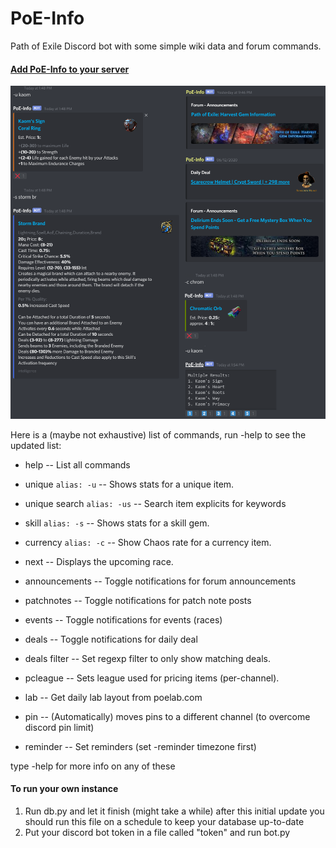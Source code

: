 # PoE-Info
Path of Exile Discord bot with some simple wiki data and forum commands.

#### [Add PoE-Info to your server](https://discordapp.com/oauth2/authorize?client_id=313788924151726082&scope=bot&permissions=0)

![Example Image](https://raw.githubusercontent.com/NeverDecaf/PoE-Info/master/sample.PNG)

Here is a (maybe not exhaustive) list of commands, run -help to see the updated list:
- help -- List all commands
- unique `alias: -u` -- Shows stats for a unique item.
- unique search `alias: -us` -- Search item explicits for keywords
- skill `alias: -s` --   Shows stats for a skill gem.
- currency `alias: -c` -- Show Chaos rate for a currency item.
- next     --    Displays the upcoming race.
- announcements -- Toggle notifications for forum announcements
- patchnotes  -- Toggle notifications for patch note posts
- events   -- Toggle notifications for events (races)
- deals   -- Toggle notifications for daily deal
- deals filter  -- Set regexp filter to only show matching deals.
- pcleague -- Sets league used for pricing items (per-channel).
- lab	-- Get daily lab layout from poelab.com

- pin	-- (Automatically) moves pins to a different channel (to overcome discord pin limit)
- reminder	-- Set reminders (set -reminder timezone first)

type -help <command> for more info on any of these

#### To run your own instance
1. Run db.py and let it finish (might take a while)
after this initial update you should run this file on a schedule to keep your database up-to-date
2. Put your discord bot token in a file called "token" and run bot.py
